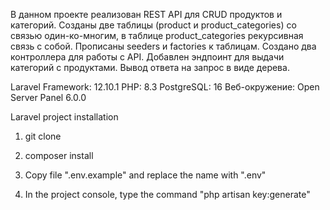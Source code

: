 В данном проекте реализован REST API для CRUD продуктов и категорий. Созданы две таблицы (product и product_categories) со связью один-ко-многим, в таблице product_categories рекурсивная связь с собой. Прописаны seeders и factories к таблицам. Создано два контроллера для работы c API. Добавлен эндпоинт для выдачи категорий с продуктами. Вывод ответа на запрос в виде дерева.

Laravel Framework: 12.10.1
PHP: 8.3
PostgreSQL: 16
Веб-окружение: Open Server Panel 6.0.0

Laravel project installation

1. git clone

2. composer install

3. Copy file ".env.example" and replace the name with ".env"

4. In the project console, type the command "php artisan key:generate"